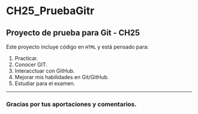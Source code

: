 # CH25_PruebaGitr
## Proyecto de prueba para Git - CH25


Este proyecto incluye código en `HTML` y está pensado para:
1. Practicar.
2. Conocer GIT.
3. Interacctuar con GitHub.
4. Mejorar mis habilidades en Git/GitHub.
5. Estudiar para el examen.


---

### Gracias por tus aportaciones y comentarios.
